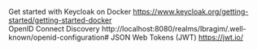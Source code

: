 Get started with Keycloak on Docker https://www.keycloak.org/getting-started/getting-started-docker     
OpenID Connect Discovery http://localhost:8080/realms/Ibragim/.well-known/openid-configuration#
JSON Web Tokens (JWT) https://jwt.io/
